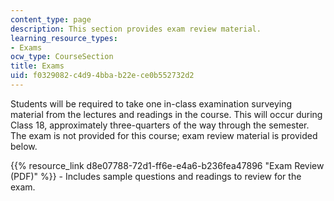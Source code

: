 ```yaml
---
content_type: page
description: This section provides exam review material.
learning_resource_types:
- Exams
ocw_type: CourseSection
title: Exams
uid: f0329082-c4d9-4bba-b22e-ce0b552732d2
---
```


Students will be required to take one in-class examination surveying material from the lectures and readings in the course. This will occur during Class 18, approximately three-quarters of the way through the semester. The exam is not provided for this course; exam review material is provided below.

{{% resource_link d8e07788-72d1-ff6e-e4a6-b236fea47896 "Exam Review (PDF)" %}} - Includes sample questions and readings to review for the exam.